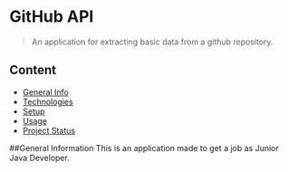 # GitHub API
> An application for extracting basic data from a github repository.

## Content
* [General Info](#general-information)
* [Technologies](#technologies)
* [Setup](#setup)
* [Usage](#usage)
* [Project Status](#project-status)

##General Information
This is an application made to get a job as Junior Java Developer.

